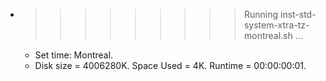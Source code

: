 * >>>>>>>>> Running inst-std-system-xtra-tz-montreal.sh ...
  * Set time: Montreal.
  * Disk size = 4006280K. Space Used = 4K. Runtime = 00:00:00:01.
